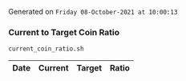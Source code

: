 Generated on `Friday 08-October-2021 at 10:00:13`

### Current to Target Coin Ratio
`current_coin_ratio.sh`

Date|Current|Target|Ratio
---|---|---|---
